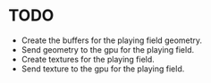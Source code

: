 # TODO
* Create the buffers for the playing field geometry.
* Send geometry to the gpu for the playing field.
* Create textures for the playing field.
* Send texture to the gpu for the playing field.
